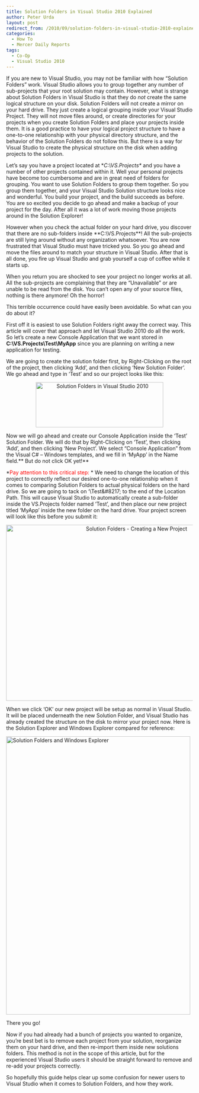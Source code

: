 ```yaml
---
title: Solution Folders in Visual Studio 2010 Explained
author: Peter Urda
layout: post
redirect_from: /2010/09/solution-folders-in-visual-studio-2010-explained/
categories:
  - How To
  - Mercer Daily Reports
tags:
  - Co-Op
  - Visual Studio 2010
---
```

If you are new to Visual Studio, you may not be familiar with how &#8220;Solution Folders&#8221; work. Visual Studio allows you to group together any number of sub-projects that your root solution may contain. However, what is strange about Solution Folders in Visual Studio is that they do *not* create the same logical structure on your disk. Solution Folders will not create a mirror on your hard drive. They just create a logical grouping inside your Visual Studio Project. They will not move files around, or create directories for your projects when you create Solution Folders and place your projects inside them. It is a good practice to have your logical project structure to have a one-to-one relationship with your physical directory structure, and the behavior of the Solution Folders do not follow this. But there is a way for Visual Studio to create the physical structure on the disk when adding projects to the solution.

Let&#8217;s say you have a project located at **C:\VS.Projects\** and you have a number of other projects contained within it. Well your personal projects have become too cumbersome and are in great need of folders for grouping. You want to use Solution Folders to group them together. So you group them together, and your Visual Studio Solution structure looks nice and wonderful. You build your project, and the build succeeds as before. You are so excited you decide to go ahead and make a backup of your project for the day. After all it was a lot of work moving those projects around in the Solution Explorer!

However when you check the actual folder on your hard drive, you discover that there are no sub-folders inside **C:\VS.Projects\**! All the sub-projects are still lying around without any organization whatsoever. You are now frustrated that Visual Studio must have tricked you. So you go ahead and move the files around to match your structure in Visual Studio. After that is all done, you fire up Visual Studio and grab yourself a cup of coffee while it starts up.

When you return you are shocked to see your project no longer works at all. All the sub-projects are complaining that they are &#8220;Unavailable&#8221; or are unable to be read from the disk. You can&#8217;t open any of your source files, nothing is there anymore! Oh the horror!

This terrible occurrence could have easily been avoidable. So what can you do about it?

First off it is easiest to use Solution Folders right away the correct way. This article will cover that approach and let Visual Studio 2010 do all the work. So let&#8217;s create a new Console Application that we want stored in **C:\VS.Projects\Test\MyApp** since you are planning on writing a new application for testing.

We are going to create the solution folder first, by Right-Clicking on the root of the project, then clicking &#8216;Add&#8217;, and then clicking &#8216;New Solution Folder&#8217;. We go ahead and type in &#8216;Test&#8217; and so our project looks like this:

<p style="text-align: center;">
  <img class="size-full wp-image-570  aligncenter" title="Solution Folders in Visual Studio 2010" src="http://www.peter-urda.com/wp/wp-content/uploads/2010/09/SolutionFolders01.png" alt="Solution Folders in Visual Studio 2010" width="344" height="122" />
</p>

Now we will go ahead and create our Console Application inside the &#8216;Test&#8217; Solution Folder. We will do that by Right-Clicking on &#8216;Test&#8217;, then clicking &#8216;Add&#8217;, and then clicking &#8216;New Project&#8217;. We select &#8220;Console Application&#8221; from the Visual C# &#8211; Windows templates, and we fill in &#8216;MyApp&#8217; in the Name field.** But do not click OK yet!**

*<span style="color: #ff0000;">Pay attention to this critical step:</span> * We need to change the location of this project to correctly reflect our desired one-to-one relationship when it comes to comparing Solution Folders to actual physical folders on the hard drive. So we are going to tack on &#8216;\Test\&#8217; to the end of the Location Path. This will cause Visual Studio to automatically create a sub-folder inside the VS.Projects folder named &#8216;Test&#8217;, and then place our new project titled &#8216;MyApp&#8217; inside the new folder on the hard drive. Your project screen will look like this before you submit it:

<p style="text-align: center;">
  <a href="http://www.peter-urda.com/wp/wp-content/uploads/2010/09/SolutionFolders02-Corrected1.png"><img class="aligncenter size-full wp-image-593" title="Solution Folders - Creating a New Project" src="http://www.peter-urda.com/wp/wp-content/uploads/2010/09/SolutionFolders02-Corrected1.png" alt="Solution Folders - Creating a New Project" width="688" height="475" /></a>
</p>

When we click &#8216;OK&#8217; our new project will be setup as normal in Visual Studio. It will be placed underneath the new Solution Folder, and Visual Studio has already created the structure on the disk to mirror your project now. Here is the Solution Explorer and Windows Explorer compared for reference:

<img class="aligncenter size-full wp-image-596" title="Solution Folders and Windows Explorer" src="http://www.peter-urda.com/wp/wp-content/uploads/2010/09/SolutionFolders03.png" alt="Solution Folders and Windows Explorer" width="497" height="751" />

There you go!

Now if you had already had a bunch of projects you wanted to organize, you&#8217;re best bet is to remove each project from your solution, reorganize them on your hard drive, and then re-import them inside new solutions folders. This method is not in the scope of this article, but for the experienced Visual Studio users it should be straight forward to remove and re-add your projects correctly. 

So hopefully this guide helps clear up some confusion for newer users to Visual Studio when it comes to Solution Folders, and how they work.